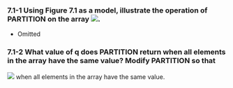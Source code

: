 
### 7.1-1 Using Figure 7.1 as a model, illustrate the operation of PARTITION on the array ![](http://latex.codecogs.com/gif.latex?A\;\=\;\<13,19,9,5,12,8,7,4,21,2,6,11>).
- Omitted

### 7.1-2  What value of q does PARTITION return when all elements in the array  have the same value? Modify PARTITION so that 
![](http://latex.codecogs.com/gif.latex?pq\;=\;\left\lfloor\frac{\left(p+r\right)}{2}\right\rfloor)
when all elements in the array  have the same value.